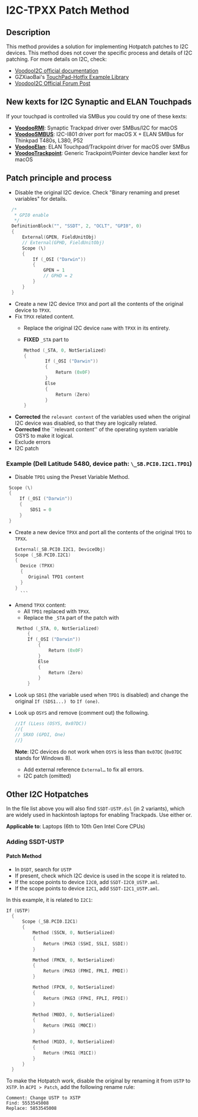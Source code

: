 # I2C-TPXX Patch Method

## Description

This method provides a solution for implementing Hotpatch patches to I2C devices. This method does not cover the specific process and details of I2C patching. For more details on I2C, check:

- [VoodooI2C official documentation](https://voodooi2c.github.io/)
- GZXiaoBai's [TouchPad-Hotfix Example Library](https://github.com/GZXiaoBai/Hackintosh-TouchPad-Hotpatch)
- [VoodooI2C Official Forum Post](https://www.tonymacx86.com/threads/voodooi2c-help-and-support.243378/)

## New kexts for I2C Synaptic and ELAN Touchpads
If your touchpad is controlled via SMBus you could try one of these kexts:

- [**VoodooRMI**](https://github.com/VoodooSMBus/VoodooRMI): Synaptic Trackpad driver over SMBus/I2C for macOS 
- [**VoodooSMBUS**](https://github.com/VoodooSMBus/VoodooSMBus): I2C-I801 driver port for macOS X + ELAN SMBus for Thinkpad T480s, L380, P52 
- [**VoodooElan**](https://github.com/VoodooSMBus/VoodooElan): ELAN Touchpad/Trackpoint driver for macOS over SMBus 
- [**VoodooTrackpoint**](https://github.com/VoodooSMBus/VoodooTrackpoint):  Generic Trackpoint/Pointer device handler kext for macOS  


## Patch principle and process

- Disable the original I2C device. Check "Binary renaming and preset variables" for details.

```swift
  /*
   * GPI0 enable
   */
  DefinitionBlock("", "SSDT", 2, "OCLT", "GPI0", 0)
  {
      External(GPEN, FieldUnitObj)
      // External(GPHD, FieldUnitObj)
      Scope (\)
      {
          If (_OSI ("Darwin"))
          {
              GPEN = 1
              // GPHD = 2
          }
      }
  }
```
- Create a new I2C device `TPXX` and port all the contents of the original device to `TPXX`.
- Fix `TPXX` related content.
  - Replace the original I2C device `name` with `TPXX` in its entirety.
  - **FIXED** `_STA` part to
	
	```swift
    Method (_STA, 0, NotSerialized)
    {
        	If (_OSI ("Darwin"))
    	   	{
          		Return (0x0F)
          	}
        	Else
        	{
        		Return (Zero)
        	}
    }
	```
- **Corrected** the ``relevant content`` of the variables used when the original I2C device was disabled, so that they are logically related.
- **Corrected** the ``relevant content'' of the operating system variable OSYS to make it logical.
- Exclude errors
- I2C patch

### Example (Dell Latitude 5480, device path: `\_SB.PCI0.I2C1.TPD1`)
- Disable ``TPD1`` using the Preset Variable Method.

 ```swift
  Scope (\)
  {
      If (_OSI ("Darwin"))
      {
          SDS1 = 0
      }
  }
  ```
- Create a new device `TPXX` and port all the contents of the original `TPD1` to `TPXX`.
	```swift
  External(_SB.PCI0.I2C1, DeviceObj)
  Scope (_SB.PCI0.I2C1)
  {
      Device (TPXX)
      {
         Original TPD1 content
      }
  }
	  ```
- Amend `TPXX` content:
	- All `TPD1` replaced with `TPXX`.
  	- Replace the `_STA` part of the patch with
 
```swift
	Method (_STA, 0, NotSerialized)
    	{
   		If (_OSI ("Darwin"))
        	{
           		Return (0x0F)
        	}
        	Else
        	{
          		Return (Zero)
        	}
    	}
```
 - Look up `SDS1` (the variable used when `TPD1` is disabled) and change the original `If (SDS1...) ` to `If (one)`.  
 - Look up `OSYS` and remove (comment out) the following.
	
	```swift
    //If (LLess (OSYS, 0x07DC))
    //{
    // SRXO (GPDI, One)
    //}
	```
	**Note**: I2C devices do not work when `OSYS` is less than `0x07DC` (`0x07DC` stands for Windows 8).
	
	- Add external reference `External…` to fix all errors.
	- I2C patch (omitted)

## Other I2C Hotpatches
In the file list above you will also find `SSDT-USTP.dsl` (in 2 variants), which are widely used in hackintosh laptops for enabling Trackpads. Use either or. 

**Applicable to**: Laptops (6th to 10th Gen Intel Core CPUs)

### Adding SSDT-USTP
#### Patch Method
- In `DSDT`, search for `USTP`
- If present, check which I2C device is used in the scope it is related to. 
- If the scope points to device `I2C0`, add `SSDT-I2C0_USTP.aml`.
- If the scope points to device `I2C1`, add `SSDT-I2C1_USTP.aml`.

In this example, it is related to `I2C1`:

```swift
If (USTP)
  {
      Scope (_SB.PCI0.I2C1)
      {
          Method (SSCN, 0, NotSerialized)
          {
              Return (PKG3 (SSHI, SSLI, SSDI))
          }

          Method (FMCN, 0, NotSerialized)
          {
              Return (PKG3 (FMHI, FMLI, FMDI))
          }

          Method (FPCN, 0, NotSerialized)
          {
              Return (PKG3 (FPHI, FPLI, FPDI))
          }

          Method (M0D3, 0, NotSerialized)
          {
              Return (PKG1 (M0CI))
          }

          Method (M1D3, 0, NotSerialized)
          {
              Return (PKG1 (M1CI))
          }
      }
  }
```

To make the Hotpatch work, disable the original by renaming it from `USTP` to `XSTP`. In `ACPI > Patch`, add the following rename rule:

```text
Comment: Change USTP to XSTP
Find: 5553545008
Replace: 5853545008
```
